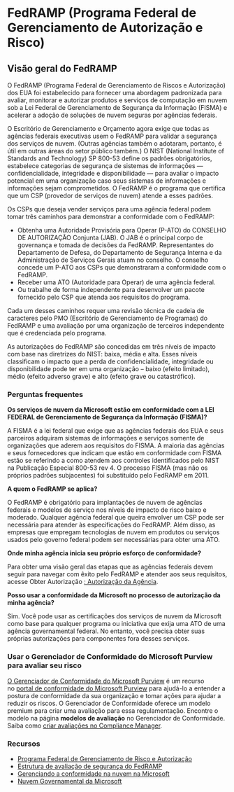 # FedRAMP (Programa Federal de Gerenciamento de Autorização e Risco)


## [](https://learn.microsoft.com/pt-br/compliance/regulatory/offering-fedramp#fedramp-overview)Visão geral do FedRAMP

O FedRAMP (Programa Federal de Gerenciamento de Riscos e Autorização) dos EUA foi estabelecido para fornecer uma abordagem padronizada para avaliar, monitorar e autorizar produtos e serviços de computação em nuvem sob a Lei Federal de Gerenciamento de Segurança da Informação (FISMA) e acelerar a adoção de soluções de nuvem seguras por agências federais.

O Escritório de Gerenciamento e Orçamento agora exige que todas as agências federais executivas usem o FedRAMP para validar a segurança dos serviços de nuvem. (Outras agências também o adotaram, portanto, é útil em outras áreas do setor público também.) O NIST (National Institute of Standards and Technology) SP 800-53 define os padrões obrigatórios, estabelece categorias de segurança de sistemas de informações — confidencialidade, integridade e disponibilidade — para avaliar o impacto potencial em uma organização caso seus sistemas de informações e informações sejam comprometidos. O FedRAMP é o programa que certifica que um CSP (provedor de serviços de nuvem) atende a esses padrões.

Os CSPs que deseja vender serviços para uma agência federal podem tomar três caminhos para demonstrar a conformidade com o FedRAMP:

-   Obtenha uma Autoridade Provisória para Operar (P-ATO) do CONSELHO DE AUTORIZAÇÃO Conjunta (JAB). O JAB é o principal corpo de governança e tomada de decisões da FedRAMP. Representantes do Departamento de Defesa, do Departamento de Segurança Interna e da Administração de Serviços Gerais atuam no conselho. O conselho concede um P-ATO aos CSPs que demonstraram a conformidade com o FedRAMP.
-   Receber uma ATO (Autoridade para Operar) de uma agência federal.
-   Ou trabalhe de forma independente para desenvolver um pacote fornecido pelo CSP que atenda aos requisitos do programa.

Cada um desses caminhos requer uma revisão técnica de cadeia de caracteres pelo PMO (Escritório de Gerenciamento de Programas) do FedRAMP e uma avaliação por uma organização de terceiros independente que é credenciada pelo programa.

As autorizações do FedRAMP são concedidas em três níveis de impacto com base nas diretrizes do NIST: baixa, média e alta. Esses níveis classificam o impacto que a perda de confidencialidade, integridade ou disponibilidade pode ter em uma organização – baixo (efeito limitado), médio (efeito adverso grave) e alto (efeito grave ou catastrófico).


### Perguntas frequentes

**Os serviços de nuvem da Microsoft estão em conformidade com a LEI FEDERAL de Gerenciamento de Segurança da Informação (FISMA)?**

A FISMA é a lei federal que exige que as agências federais dos EUA e seus parceiros adquiram sistemas de informações e serviços somente de organizações que aderem aos requisitos do FISMA. A maioria das agências e seus fornecedores que indicam que estão em conformidade com FISMA estão se referindo a como atendem aos controles identificados pelo NIST na Publicação Especial 800-53 rev 4. O processo FISMA (mas não os próprios padrões subjacentes) foi substituído pelo FedRAMP em 2011.

**A quem o FedRAMP se aplica?**

O FedRAMP é obrigatório para implantações de nuvem de agências federais e modelos de serviço nos níveis de impacto de risco baixo e moderado. Qualquer agência federal que queira envolver um CSP pode ser necessária para atender às especificações do FedRAMP. Além disso, as empresas que empregam tecnologias de nuvem em produtos ou serviços usados pelo governo federal podem ser necessárias para obter uma ATO.

**Onde minha agência inicia seu próprio esforço de conformidade?**

Para obter uma visão geral das etapas que as agências federais devem seguir para navegar com êxito pelo FedRAMP e atender aos seus requisitos, acesse Obter Autorização [: Autorização da Agência](https://www.fedramp.gov/agency-authorization/).

**Posso usar a conformidade da Microsoft no processo de autorização da minha agência?**

Sim. Você pode usar as certificações dos serviços de nuvem da Microsoft como base para qualquer programa ou iniciativa que exija uma ATO de uma agência governamental federal. No entanto, você precisa obter suas próprias autorizações para componentes fora desses serviços.

### [](https://learn.microsoft.com/pt-br/compliance/regulatory/offering-fedramp#use-microsoft-purview-compliance-manager-to-assess-your-risk)Usar o Gerenciador de Conformidade do Microsoft Purview para avaliar seu risco

[O Gerenciador de Conformidade do Microsoft Purview](https://learn.microsoft.com/pt-br/microsoft-365/compliance/compliance-manager) é um recurso no [portal de conformidade do Microsoft Purview](https://learn.microsoft.com/pt-br/microsoft-365/compliance/microsoft-365-compliance-center) para ajudá-lo a entender a postura de conformidade da sua organização e tomar ações para ajudar a reduzir os riscos. O Gerenciador de Conformidade oferece um modelo premium para criar uma avaliação para essa regulamentação. Encontre o modelo na página **modelos de avaliação** no Gerenciador de Conformidade. Saiba como [criar avaliações no Compliance Manager](https://learn.microsoft.com/pt-br/microsoft-365/compliance/compliance-manager-assessments).

### [](https://learn.microsoft.com/pt-br/compliance/regulatory/offering-fedramp#resources)Recursos

-   [Programa Federal de Gerenciamento de Risco e Autorização](https://www.fedramp.gov/)
-   [Estrutura de avaliação de segurança do FedRAMP](https://www.fedramp.gov/assets/resources/documents/FedRAMP_Security_Assessment_Framework.pdf)
-   [Gerenciando a conformidade na nuvem na Microsoft](https://www.microsoft.com/trustcenter/common-controls-hub)
-   [Nuvem Governamental da Microsoft](https://go.microsoft.com/fwlink/p/?linkid=2087246)

